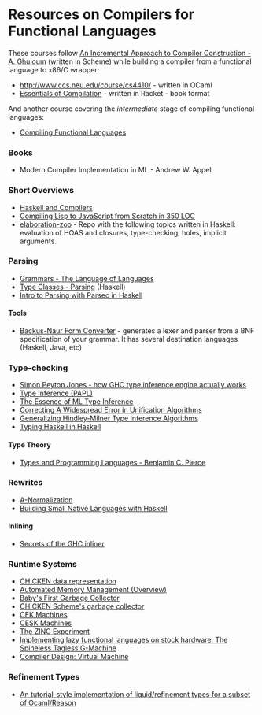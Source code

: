 Resources on Compilers for Functional Languages
===============================================


These courses follow [An Incremental Approach to Compiler Construction -  A. Ghuloum](http://scheme2006.cs.uchicago.edu/11-ghuloum.pdf) (written in Scheme) while building a compiler from a functional language to x86/C wrapper:

- http://www.ccs.neu.edu/course/cs4410/ - written in OCaml
- [Essentials of Compilation](https://jeapostrophe.github.io/courses/2017/spring/406/notes/book.pdf) - written in Racket - book format

And another course covering the _intermediate_ stage of compiling functional languages:
- [Compiling Functional Languages](http://www.cse.chalmers.se/edu/year/2011/course/CompFun/)

### Books

- Modern Compiler Implementation in ML - Andrew W. Appel

### Short Overviews

- [Haskell and Compilers](https://github.com/soupi/rfc/blob/master/compilers-and-haskell.md)
- [Compiling Lisp to JavaScript from Scratch in 350 LOC](https://gilmi.me/blog/post/2016/10/14/lisp-to-js)
- [elaboration-zoo](https://github.com/AndrasKovacs/elaboration-zoo) - Repo with the following topics written in Haskell: evaluation of HOAS and closures, type-checking, holes, implicit arguments.

### Parsing

- [Grammars - The Language of Languages](http://matt.might.net/articles/grammars-bnf-ebnf/)
- [Type Classes - Parsing](https://typeclasses.com/parsing) (Haskell)
- [Intro to Parsing with Parsec in Haskell](https://jakewheat.github.io/intro_to_parsing/)

#### Tools

- [Backus-Naur Form Converter](https://bnfc.readthedocs.io/en/latest/) - generates a lexer and parser from a BNF specification of your grammar. It has several destination languages (Haskell, Java, etc)

### Type-checking

- [Simon Peyton Jones - how GHC type inference engine actually works](https://www.youtube.com/watch?v=x3evzO8O9e8)
- [Type Inference (PAPL)](https://papl.cs.brown.edu/2020/Type_Inference.html)
- [The Essence of ML Type Inference](http://gallium.inria.fr/~fpottier/publis/emlti-final.pdf)
- [Correcting A Widespread Error in Unification Algorithms](http://norvig.com/unify-bug.pdf)
- [Generalizing Hindley-Milner Type Inference Algorithms](http://soft.vub.ac.be/~cfscholl/Capita-Selecta-2015/papers/2002%20Heeren.pdf)
- [Typing Haskell in Haskell](https://gist.github.com/chrisdone/0075a16b32bfd4f62b7b)

#### Type Theory

- [Types and Programming Languages - Benjamin C. Pierce](https://www.cis.upenn.edu/~bcpierce/tapl/)

### Rewrites

- [A-Normalization](http://matt.might.net/articles/a-normalization/)
- [Building Small Native Languages with Haskell](http://dev.stephendiehl.com/paris.pdf)

#### Inlining

- [Secrets of the GHC inliner](https://www.microsoft.com/en-us/research/wp-content/uploads/2002/07/inline.pdf)


### Runtime Systems

- [CHICKEN data representation](http://www.more-magic.net/posts/internals-data-representation.html)
- [Automated Memory Management (Overview)](https://papl.cs.brown.edu/2013/Automated_Memory_Management.html)
- [Baby's First Garbage Collector](http://journal.stuffwithstuff.com/2013/12/08/babys-first-garbage-collector/)
- [CHICKEN Scheme's garbage collector](http://www.more-magic.net/posts/internals-gc.html)
- [CEK Machines](http://matt.might.net/articles/cek-machines/)
- [CESK Machines](http://matt.might.net/articles/cesk-machines/)
- [The ZINC Experiment](http://caml.inria.fr/pub/papers/xleroy-zinc.pdf)
- [Implementing lazy functional languages on stock hardware: The Spineless Tagless G-Machine](https://www.microsoft.com/en-us/research/wp-content/uploads/1992/04/spineless-tagless-gmachine.pdf)
- [Compiler Design: Virtual Machine](http://www.springer.com/gp/book/9783642149085)

### Refinement Types

- [An tutorial-style implementation of liquid/refinement types for a subset of Ocaml/Reason](https://github.com/ranjitjhala/sprite-lang)
